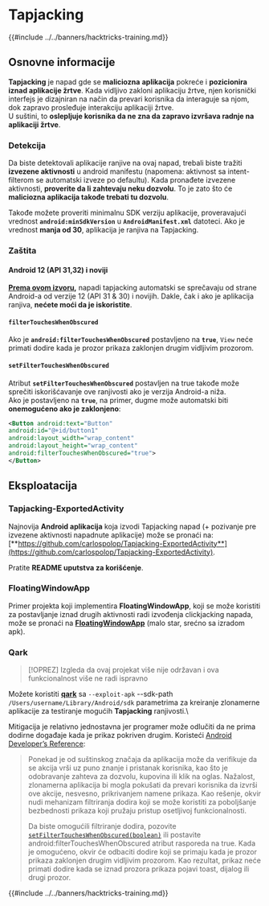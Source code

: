 # Tapjacking

{{#include ../../banners/hacktricks-training.md}}

## **Osnovne informacije**

**Tapjacking** je napad gde se **maliciozna** **aplikacija** pokreće i **pozicionira iznad aplikacije žrtve**. Kada vidljivo zakloni aplikaciju žrtve, njen korisnički interfejs je dizajniran na način da prevari korisnika da interaguje sa njom, dok zapravo prosleđuje interakciju aplikaciji žrtve.\
U suštini, to **oslepljuje korisnika da ne zna da zapravo izvršava radnje na aplikaciji žrtve**.

### Detekcija

Da biste detektovali aplikacije ranjive na ovaj napad, trebali biste tražiti **izvezene aktivnosti** u android manifestu (napomena: aktivnost sa intent-filterom se automatski izveze po defaultu). Kada pronađete izvezene aktivnosti, **proverite da li zahtevaju neku dozvolu**. To je zato što će **maliciozna aplikacija takođe trebati tu dozvolu**.

Takođe možete proveriti minimalnu SDK verziju aplikacije, proveravajući vrednost **`android:minSdkVersion`** u **`AndroidManifest.xml`** datoteci. Ako je vrednost **manja od 30**, aplikacija je ranjiva na Tapjacking.

### Zaštita

#### Android 12 (API 31,32) i noviji

[**Prema ovom izvoru**](https://www.geeksforgeeks.org/tapjacking-in-android/)**,** napadi tapjacking automatski se sprečavaju od strane Android-a od verzije 12 (API 31 & 30) i novijih. Dakle, čak i ako je aplikacija ranjiva, **nećete moći da je iskoristite**.

#### `filterTouchesWhenObscured`

Ako je **`android:filterTouchesWhenObscured`** postavljeno na **`true`**, `View` neće primati dodire kada je prozor prikaza zaklonjen drugim vidljivim prozorom.

#### **`setFilterTouchesWhenObscured`**

Atribut **`setFilterTouchesWhenObscured`** postavljen na true takođe može sprečiti iskorišćavanje ove ranjivosti ako je verzija Android-a niža.\
Ako je postavljeno na **`true`**, na primer, dugme može automatski biti **onemogućeno ako je zaklonjeno**:
```xml
<Button android:text="Button"
android:id="@+id/button1"
android:layout_width="wrap_content"
android:layout_height="wrap_content"
android:filterTouchesWhenObscured="true">
</Button>
```
## Eksploatacija

### Tapjacking-ExportedActivity

Najnovija **Android aplikacija** koja izvodi Tapjacking napad (+ pozivanje pre izvezene aktivnosti napadnute aplikacije) može se pronaći na: [**https://github.com/carlospolop/Tapjacking-ExportedActivity**](https://github.com/carlospolop/Tapjacking-ExportedActivity).

Pratite **README uputstva za korišćenje**.

### FloatingWindowApp

Primer projekta koji implementira **FloatingWindowApp**, koji se može koristiti za postavljanje iznad drugih aktivnosti radi izvođenja clickjacking napada, može se pronaći na [**FloatingWindowApp**](https://github.com/aminography/FloatingWindowApp) (malo star, srećno sa izradom apk).

### Qark

> [!OPREZ]
> Izgleda da ovaj projekat više nije održavan i ova funkcionalnost više ne radi ispravno

Možete koristiti [**qark**](https://github.com/linkedin/qark) sa `--exploit-apk` --sdk-path `/Users/username/Library/Android/sdk` parametrima za kreiranje zlonamerne aplikacije za testiranje mogućih **Tapjacking** ranjivosti.\

Mitigacija je relativno jednostavna jer programer može odlučiti da ne prima dodirne događaje kada je prikaz pokriven drugim. Koristeći [Android Developer’s Reference](https://developer.android.com/reference/android/view/View#security):

> Ponekad je od suštinskog značaja da aplikacija može da verifikuje da se akcija vrši uz puno znanje i pristanak korisnika, kao što je odobravanje zahteva za dozvolu, kupovina ili klik na oglas. Nažalost, zlonamerna aplikacija bi mogla pokušati da prevari korisnika da izvrši ove akcije, nesvesno, prikrivanjem namene prikaza. Kao rešenje, okvir nudi mehanizam filtriranja dodira koji se može koristiti za poboljšanje bezbednosti prikaza koji pružaju pristup osetljivoj funkcionalnosti.
>
> Da biste omogućili filtriranje dodira, pozovite [`setFilterTouchesWhenObscured(boolean)`](https://developer.android.com/reference/android/view/View#setFilterTouchesWhenObscured%28boolean%29) ili postavite android:filterTouchesWhenObscured atribut rasporeda na true. Kada je omogućeno, okvir će odbaciti dodire koji se primaju kada je prozor prikaza zaklonjen drugim vidljivim prozorom. Kao rezultat, prikaz neće primati dodire kada se iznad prozora prikaza pojavi toast, dijalog ili drugi prozor.


{{#include ../../banners/hacktricks-training.md}}
